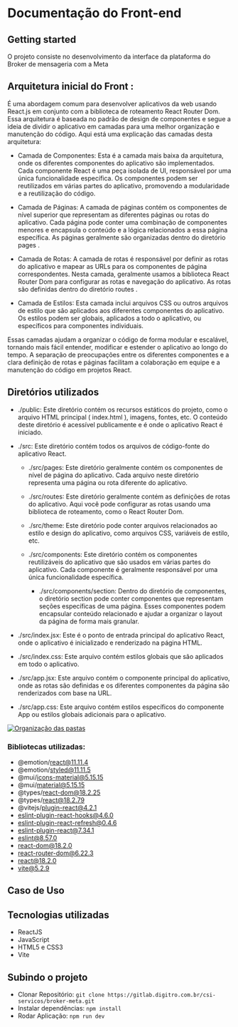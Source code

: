 # Documentação do Front-end


## Getting started

O projeto consiste no desenvolvimento da interface da plataforma do Broker de mensageria com a Meta

## Arquitetura inicial do Front :

É uma abordagem comum para desenvolver aplicativos da web usando React.js em conjunto
com a biblioteca de roteamento React Router Dom. 
Essa arquitetura é baseada no padrão de design de componentes e segue a ideia de dividir
o aplicativo em camadas para uma melhor organização e manutenção do código.
Aqui está uma explicação das camadas desta arquitetura:

- Camada de Componentes: Esta é a camada mais baixa da arquitetura, onde os diferentes
componentes do aplicativo são implementados. Cada componente React é
uma peça isolada de UI, responsável por uma única funcionalidade específica. Os
componentes podem ser reutilizados em várias partes do aplicativo, promovendo a modularidade e a reutilização do código.

- Camada de Páginas: A camada de páginas contém os componentes de nível superior
que representam as diferentes páginas ou rotas do aplicativo. Cada página pode conter
uma combinação de componentes menores e encapsula o conteúdo e a lógica relacionados
a essa página específica. As páginas geralmente são organizadas dentro do
diretório pages .

- Camada de Rotas: A camada de rotas é responsável por definir as rotas do aplicativo
e mapear as URLs para os componentes de página correspondentes. Nesta camada,
geralmente usamos a biblioteca React Router Dom para configurar as rotas e navegação do aplicativo. As rotas são definidas dentro do diretório routes .

- Camada de Estilos Esta camada inclui arquivos CSS ou outros arquivos de estilo que
são aplicados aos diferentes componentes do aplicativo. Os estilos podem ser globais,
aplicados a todo o aplicativo, ou específicos para componentes individuais.

Essas camadas ajudam a organizar o código de forma modular e escalável, tornando mais fácil
entender, modificar e estender o aplicativo ao longo do tempo. A separação de preocupações
entre os diferentes componentes e a clara definição de rotas e páginas facilitam a
colaboração em equipe e a manutenção do código em projetos React.

## Diretórios utilizados

- ./public: Este diretório contém os recursos estáticos do projeto, como o arquivo HTML
principal ( index.html ), imagens, fontes, etc. O conteúdo deste diretório é acessível publicamente e é onde o aplicativo React é iniciado.

- ./src: Este diretório contém todos os arquivos de código-fonte do aplicativo React.

  - ./src/pages: Este diretório geralmente contém os componentes de nível de página
do aplicativo. Cada arquivo neste diretório representa uma página ou rota diferente do aplicativo.

  - ./src/routes Este diretório geralmente contém as definições de rotas do aplicativo.
Aqui você pode configurar as rotas usando uma biblioteca de roteamento, como o React Router Dom.

  - ./src/theme: Este diretório pode conter arquivos relacionados ao estilo e design do
aplicativo, como arquivos CSS, variáveis de estilo, etc.

  - ./src/components: Este diretório contém os componentes reutilizáveis do aplicativo que
são usados em várias partes do aplicativo. Cada componente é geralmente responsável por uma única funcionalidade específica.

    - ./src/components/section: Dentro do diretório de componentes, o diretório
section pode conter componentes que representam seções específicas de uma
página. Esses componentes podem encapsular conteúdo relacionado e ajudar a organizar o layout da página de forma mais granular.

- ./src/index.jsx: Este é o ponto de entrada principal do aplicativo React, onde o
aplicativo é inicializado e renderizado na página HTML.

- ./src/index.css: Este arquivo contém estilos globais que são aplicados em todo o aplicativo.

- ./src/app.jsx: Este arquivo contém o componente principal do aplicativo, onde as
rotas são definidas e os diferentes componentes da página são renderizados com base na URL.

- ./src/app.css: Este arquivo contém estilos específicos do componente App ou estilos globais adicionais para o aplicativo.


[![ Organização das pastas ](https://gitlab.digitro.com.br/csi-servicos/broker-meta/-/raw/main/modelo_api_com_mensageria_produtor/imgs/Diagrama_Modelo_API_com_mensageria.png " Organização das pastas ")](https://gitlab.digitro.com.br/csi-servicos/broker-meta/-/raw/main/modelo_api_com_mensageria_produtor/imgs/Diagrama_Modelo_API_com_mensageria.pngg " Organização das pastas ")

### Bibliotecas utilizadas:

- @emotion/react@11.11.4
- @emotion/styled@11.11.5
- @mui/icons-material@5.15.15
- @mui/material@5.15.15
- @types/react-dom@18.2.25
- @types/react@18.2.79
- @vitejs/plugin-react@4.2.1
- eslint-plugin-react-hooks@4.6.0
- eslint-plugin-react-refresh@0.4.6
- eslint-plugin-react@7.34.1
- eslint@8.57.0
- react-dom@18.2.0
- react-router-dom@6.22.3
- react@18.2.0
- vite@5.2.9


## Caso de Uso


## Tecnologias utilizadas

- ReactJS
- JavaScript
- HTML5 e CSS3
- Vite

## Subindo o projeto

- Clonar Repositório: `git clone https://gitlab.digitro.com.br/csi-servicos/broker-meta.git `
- Instalar dependências: `npm install`
- Rodar Aplicação: `npm run dev`
